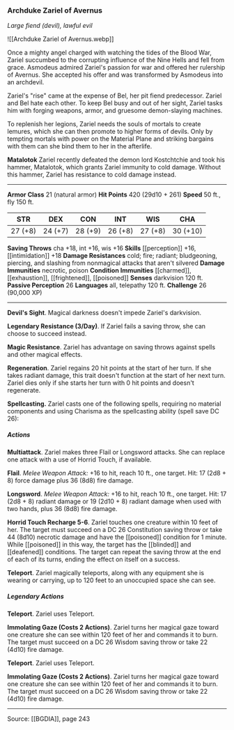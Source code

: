 ### Archduke Zariel of Avernus
_Large fiend (devil), lawful evil_

![[Archduke Zariel of Avernus.webp]]

Once a mighty angel charged with watching the tides of the Blood War, Zariel succumbed to the corrupting influence of the Nine Hells and fell from grace. Asmodeus admired Zariel's passion for war and offered her rulership of Avernus. She accepted his offer and was transformed by Asmodeus into an archdevil.

Zariel's "rise" came at the expense of Bel, her pit fiend predecessor. Zariel and Bel hate each other. To keep Bel busy and out of her sight, Zariel tasks him with forging weapons, armor, and gruesome demon-slaying machines.

To replenish her legions, Zariel needs the souls of mortals to create lemures, which she can then promote to higher forms of devils. Only by tempting mortals with power on the Material Plane and striking bargains with them can she bind them to her in the afterlife.

**Matalotok** Zariel recently defeated the demon lord Kostchtchie and took his hammer, Matalotok, which grants Zariel immunity to cold damage. Without this hammer, Zariel has resistance to cold damage instead.






---

**Armor Class** 21 (natural armor)
**Hit Points** 420 (29d10 + 261)
**Speed** 50 ft., fly 150 ft.

| STR     | DEX     | CON     | INT     | WIS     | CHA     |
|---------|---------|---------|---------|---------|---------|
| 27 (+8) | 24 (+7) | 28 (+9) | 26 (+8) | 27 (+8) | 30 (+10) |

**Saving Throws** cha +18, int +16, wis +16
**Skills** [[perception]] +16, [[intimidation]] +18
**Damage Resistances** cold; fire; radiant; bludgeoning, piercing, and slashing from nonmagical attacks that aren't silvered
**Damage Immunities** necrotic, poison
**Condition Immunities** [[charmed]], [[exhaustion]], [[frightened]], [[poisoned]]
**Senses** darkvision 120 ft.
**Passive Perception** 26
**Languages** all, telepathy 120 ft.
**Challenge** 26 (90,000 XP)

---

**Devil's Sight**. Magical darkness doesn't impede Zariel's darkvision.

**Legendary Resistance (3/Day)**. If Zariel fails a saving throw, she can choose to succeed instead.

**Magic Resistance**. Zariel has advantage on saving throws against spells and other magical effects.

**Regeneration**. Zariel regains 20 hit points at the start of her turn. If she takes radiant damage, this trait doesn't function at the start of her next turn. Zariel dies only if she starts her turn with 0 hit points and doesn't regenerate.

**Spellcasting.** Zariel casts one of the following spells, requiring no material components and using Charisma as the spellcasting ability (spell save DC 26):

##### Actions
**Multiattack**. Zariel makes three Flail or Longsword attacks. She can replace one attack with a use of Horrid Touch, if available.

**Flail**. _Melee Weapon Attack:_ +16 to hit, reach 10 ft., one target. Hit: 17 (2d8 + 8) force damage plus 36 (8d8) fire damage.

**Longsword**. _Melee Weapon Attack:_ +16 to hit, reach 10 ft., one target. Hit: 17 (2d8 + 8) radiant damage or 19 (2d10 + 8) radiant damage when used with two hands, plus 36 (8d8) fire damage.

**Horrid Touch Recharge 5-6**. Zariel touches one creature within 10 feet of her. The target must succeed on a DC 26 Constitution saving throw or take 44 (8d10) necrotic damage and have the [[poisoned]] condition for 1 minute. While [[poisoned]] in this way, the target has the [[blinded]] and [[deafened]] conditions. The target can repeat the saving throw at the end of each of its turns, ending the effect on itself on a success.

**Teleport**. Zariel magically teleports, along with any equipment she is wearing or carrying, up to 120 feet to an unoccupied space she can see.

##### Legendary Actions
**Teleport**. Zariel uses Teleport.

**Immolating Gaze (Costs 2 Actions)**. Zariel turns her magical gaze toward one creature she can see within 120 feet of her and commands it to burn. The target must succeed on a DC 26 Wisdom saving throw or take 22 (4d10) fire damage.

**Teleport**. Zariel uses Teleport.

**Immolating Gaze (Costs 2 Actions)**. Zariel turns her magical gaze toward one creature she can see within 120 feet of her and commands it to burn. The target must succeed on a DC 26 Wisdom saving throw or take 22 (4d10) fire damage.


---

Source: [[BGDIA]], page 243